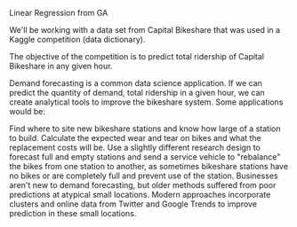 Linear Regression from GA

We'll be working with a data set from Capital Bikeshare that was used in a Kaggle competition (data dictionary).

The objective of the competition is to predict total ridership of Capital Bikeshare in any given hour.

Demand forecasting is a common data science application. If we can predict the quantity of demand, total ridership in a given hour, we can create analytical tools to improve the bikeshare system. Some applications would be:

Find where to site new bikeshare stations and know how large of a station to build.
Calculate the expected wear and tear on bikes and what the replacement costs will be.
Use a slightly different research design to forecast full and empty stations and send a service vehicle to "rebalance" the bikes from one station to another, as sometimes bikeshare stations have no bikes or are completely full and prevent use of the station.
Businesses aren't new to demand forecasting, but older methods suffered from poor predictions at atypical small locations. Modern approaches incorporate clusters and online data from Twitter and Google Trends to improve prediction in these small locations.
